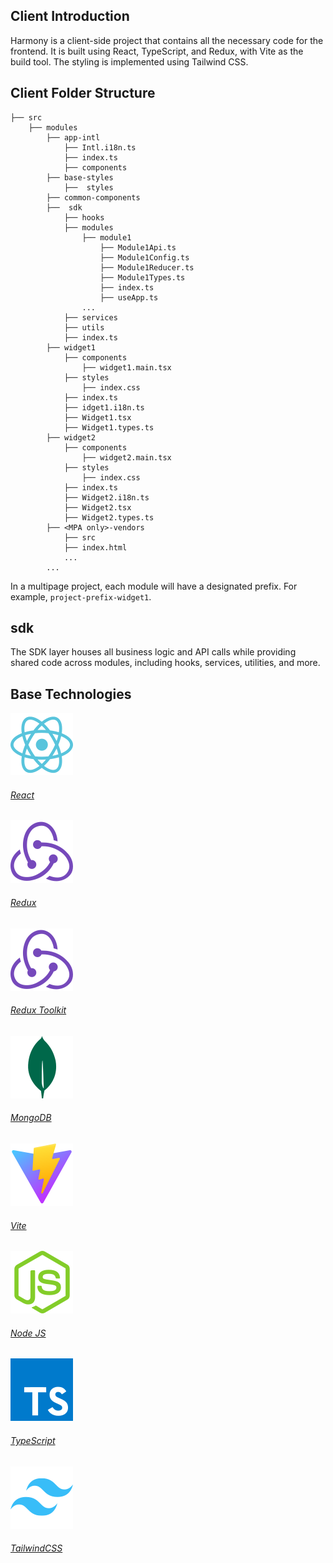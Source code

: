 <link href="https://fonts.googleapis.com/icon?family=Material+Icons" rel="stylesheet">

## Client Introduction

Harmony is a client-side project that contains all the necessary code for the frontend. It is built using React, TypeScript, and Redux, with Vite as the build tool. The styling is implemented using Tailwind CSS.

## Client Folder Structure

    ├── src
        ├── modules
            ├── app-intl
                ├── Intl.i18n.ts
                ├── index.ts
                ├── components
            ├── base-styles
                ├──  styles
            ├── common-components
            ├──  sdk
                ├── hooks
                ├── modules
                    ├── module1
                        ├── Module1Api.ts
                        ├── Module1Config.ts
                        ├── Module1Reducer.ts
                        ├── Module1Types.ts
                        ├── index.ts
                        ├── useApp.ts
                    ...
                ├── services
                ├── utils
                ├── index.ts
            ├── widget1
                ├── components
                    ├── widget1.main.tsx
                ├── styles
                    ├── index.css
                ├── index.ts
                ├── idget1.i18n.ts
                ├── Widget1.tsx
                ├── Widget1.types.ts
            ├── widget2
                ├── components
                    ├── widget2.main.tsx
                ├── styles
                    ├── index.css
                ├── index.ts
                ├── Widget2.i18n.ts
                ├── Widget2.tsx
                ├── Widget2.types.ts
            ├── <MPA only>-vendors
                ├── src
                ├── index.html
                ...
            ...

In a multipage project, each module will have a designated prefix. For example, `project-prefix-widget1`.

## sdk

The SDK layer houses all business logic and API calls while providing shared code across modules, including hooks, services, utilities, and more.

## Base Technologies

  <div class="tools">        
        <div style="gap: 82px !important;" class="tools-start">
            <div class="tools-logos"><a href="https://facebook.github.io/react/" target="_blank"><img src="assets/images/icon-react.svg"/><h6 class="page-title">React</h6></a></div>
            <div class="tools-logos"><a href="http://redux.js.org/" target="_blank"><img src="assets/images/icon-redux.svg"><h6 class="page-title">Redux</h6></a></div>
            <div class="tools-logos"><a href="https://redux-toolkit.js.org/" target="_blank"><img src="assets/images/icon-redux.svg"><h6 class="page-title">Redux Toolkit</h6></a></div>    
            <div class="tools-logos"><a href="https://www.mongodb.com/" target="_blank"><img src="assets/images/icon-mongo.svg"><h6 class="page-title">MongoDB</h6></a></div>
            <div class="tools-logos"><a href="https://vite.dev/" target="_blank"><img src="assets/images/icon-vite.svg"><h6 class="page-title">Vite</h6></a></div>
            <div class="tools-logos"><a href="https://nodejs.org/en/" target="_blank"><img src="assets/images/icon-node.svg"><h6 class="page-title">Node JS</h6></a></div>
            <div class="tools-logos"><a href="https://www.typescriptlang.org/" target="_blank"><img src="assets/images/icon-ts.svg"><h6 class="page-title">TypeScript</h6></a></div>
            <div class="tools-logos"><a href="https://tailwindcss.com/" target="_blank"><img src="assets/images/icon-tailwind.svg"><h6 class="page-title">TailwindCSS</h6></a></div>
        </div>
    </div>
